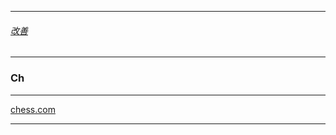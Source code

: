 
---

###### [改善](https://github.com/ttltrk/0C/blob/master/README.MD) 

---

### Ch

---

[chess.com](https://www.chess.com/member/ttltrk)

---
